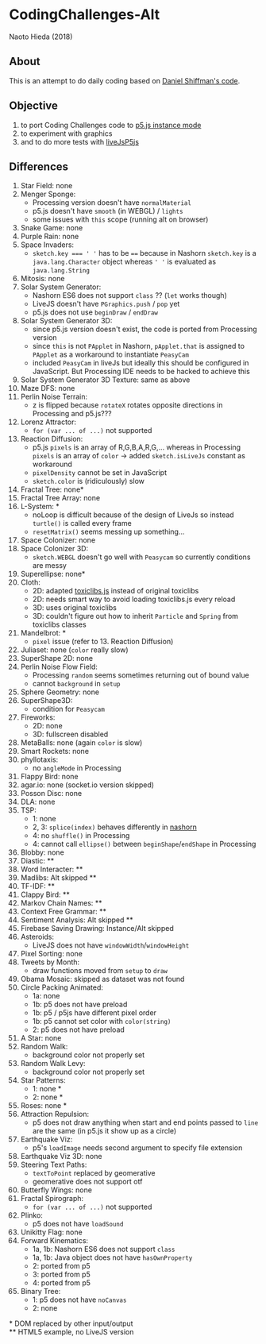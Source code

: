 CodingChallenges-Alt
========

Naoto Hieda (2018)

About
--------

This is an attempt to do daily coding based on [Daniel Shiffman's code](https://github.com/CodingTrain/Rainbow-Code).

Objective
--------

1. to port Coding Challenges code to [p5.js instance mode](https://github.com/processing/p5.js/wiki/Global-and-instance-mode)
1. to experiment with graphics
1. and to do more tests with [liveJsP5js](https://github.com/micuat/liveJsP5js)

Differences
--------

1. Star Field: none
1. Menger Sponge:
    * Processing version doesn't have `normalMaterial`
    * p5.js doesn't have `smooth` (in WEBGL) / `lights`
    * some issues with `this` scope (running alt on browser)
1. Snake Game: none
1. Purple Rain: none
1. Space Invaders:
    * `sketch.key === ' '` has to be `==` because in Nashorn `sketch.key` is a `java.lang.Character` object whereas `' '` is evaluated as `java.lang.String`
1. Mitosis: none
1. Solar System Generator:
    * Nashorn ES6 does not support `class` ?? (`let` works though)
    * LiveJS doesn't have `PGraphics.push` / `pop` yet
    * p5.js does not use `beginDraw` / `endDraw`
1. Solar System Generator 3D:
    * since p5.js version doesn't exist, the code is ported from Processing version
    * since `this` is not `PApplet` in Nashorn, `pApplet.that` is assigned to `PApplet` as a workaround to instantiate `PeasyCam`
    * included `PeasyCam` in liveJs but ideally this should be configured in JavaScript. But Processing IDE needs to be hacked to achieve this
1. Solar System Generator 3D Texture: same as above
1. Maze DFS: none
1. Perlin Noise Terrain:
    * z is flipped because `rotateX` rotates opposite directions in Processing and p5.js???
1. Lorenz Attractor:
    * `for (var ... of ...)` not supported
1. Reaction Diffusion:
    * p5.js `pixels` is an array of R,G,B,A,R,G,... whereas in Processing `pixels` is an array of `color` -> added `sketch.isLiveJs` constant as workaround
    * `pixelDensity` cannot be set in JavaScript
    * `sketch.color` is (ridiculously) slow
1. Fractal Tree: none*
1. Fractal Tree Array: none
1. L-System: *
    * noLoop is difficult because of the design of LiveJs so instead `turtle()` is called every frame
    * `resetMatrix()` seems messing up something...
1. Space Colonizer: none
1. Space Colonizer 3D:
    * `sketch.WEBGL` doesn't go well with `Peasycam` so currently conditions are messy
1. Superellipse: none*
1. Cloth:
    * 2D: adapted [toxiclibs.js](https://github.com/hapticdata/toxiclibsjs) instead of original toxiclibs
    * 2D: needs smart way to avoid loading toxiclibs.js every reload
    * 3D: uses original toxiclibs
    * 3D: couldn't figure out how to inherit `Particle` and `Spring` from toxiclibs classes
1. Mandelbrot: *
    * `pixel` issue (refer to 13. Reaction Diffusion)
1. Juliaset: none (`color` really slow)
1. SuperShape 2D: none
1. Perlin Noise Flow Field:
    * Processing `random` seems sometimes returning out of bound value
    * cannot `background` in `setup`
1. Sphere Geometry: none
1. SuperShape3D:
    * condition for `Peasycam`
1. Fireworks:
    * 2D: none
    * 3D: fullscreen disabled
1. MetaBalls: none (again `color` is slow)
1. Smart Rockets: none
1. phyllotaxis:
    * no `angleMode` in Processing
1. Flappy Bird: none
1. agar.io: none (socket.io version skipped)
1. Posson Disc: none
1. DLA: none
1. TSP:
    * 1: none
    * 2, 3: `splice(index)` behaves differently in [nashorn](https://bugs.openjdk.java.net/browse/JDK-8023252)
    * 4: no `shuffle()` in Processing
    * 4: cannot call `ellipse()` between `beginShape`/`endShape` in Processing
1. Blobby: none
1. Diastic: \*\*
1. Word Interacter: \*\*
1. Madlibs: Alt skipped \*\*
1. TF-IDF: \*\*
1. Clappy Bird: \*\*
1. Markov Chain Names: \*\*
1. Context Free Grammar: \*\*
1. Sentiment Analysis: Alt skipped  \*\*
1. Firebase Saving Drawing: Instance/Alt skipped
1. Asteroids:
    * LiveJS does not have `windowWidth`/`windowHeight`
1. Pixel Sorting: none
1. Tweets by Month:
    * draw functions moved from `setup` to `draw`
1. Obama Mosaic: skipped as dataset was not found
1. Circle Packing Animated:
    * 1a: none
    * 1b: p5 does not have preload
    * 1b: p5 / p5js have different pixel order
    * 1b: p5 cannot set color with `color(string)`
    * 2: p5 does not have preload
1. A Star: none
1. Random Walk:
    * background color not properly set
1. Random Walk Levy:
    * background color not properly set
1. Star Patterns:
    * 1: none \*
    * 2: none \*
1. Roses: none \*
1. Attraction Repulsion:
    * p5 does not draw anything when start and end points passed to `line` are the same (in p5.js it show up as a circle)
1. Earthquake Viz:
    * p5's `loadImage` needs second argument to specify file extension
1. Earthquake Viz 3D: none
1. Steering Text Paths:
    * `textToPoint` replaced by geomerative
    * geomerative does not support otf
1. Butterfly Wings: none
1. Fractal Spirograph:
    * `for (var ... of ...)` not supported
1. Plinko:
    * p5 does not have `loadSound`
1. Unikitty Flag: none
1. Forward Kinematics:
    * 1a, 1b: Nashorn ES6 does not support `class`
    * 1a, 1b: Java object does not have `hasOwnProperty`
    * 2: ported from p5
    * 3: ported from p5
    * 4: ported from p5
1. Binary Tree:
    * 1: p5 does not have `noCanvas`
    * 2: none

\* DOM replaced by other input/output  
\*\* HTML5 example, no LiveJS version
